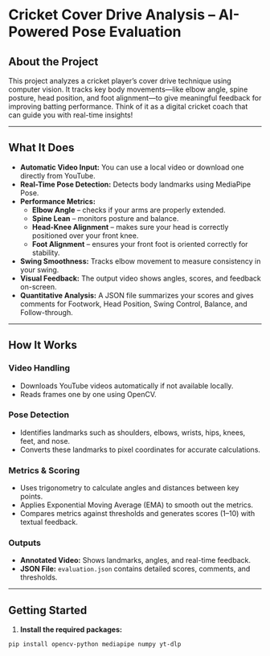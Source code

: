 # Cricket Cover Drive Analysis – AI-Powered Pose Evaluation

## About the Project
This project analyzes a cricket player’s cover drive technique using computer vision. It tracks key body movements—like elbow angle, spine posture, head position, and foot alignment—to give meaningful feedback for improving batting performance. Think of it as a digital cricket coach that can guide you with real-time insights!

---

## What It Does
- **Automatic Video Input:** You can use a local video or download one directly from YouTube.  
- **Real-Time Pose Detection:** Detects body landmarks using MediaPipe Pose.  
- **Performance Metrics:**  
  - **Elbow Angle** – checks if your arms are properly extended.  
  - **Spine Lean** – monitors posture and balance.  
  - **Head-Knee Alignment** – makes sure your head is correctly positioned over your front knee.  
  - **Foot Alignment** – ensures your front foot is oriented correctly for stability.  
- **Swing Smoothness:** Tracks elbow movement to measure consistency in your swing.  
- **Visual Feedback:** The output video shows angles, scores, and feedback on-screen.  
- **Quantitative Analysis:** A JSON file summarizes your scores and gives comments for Footwork, Head Position, Swing Control, Balance, and Follow-through.  

---

## How It Works

### Video Handling
- Downloads YouTube videos automatically if not available locally.  
- Reads frames one by one using OpenCV.  

### Pose Detection
- Identifies landmarks such as shoulders, elbows, wrists, hips, knees, feet, and nose.  
- Converts these landmarks to pixel coordinates for accurate calculations.  

### Metrics & Scoring
- Uses trigonometry to calculate angles and distances between key points.  
- Applies Exponential Moving Average (EMA) to smooth out the metrics.  
- Compares metrics against thresholds and generates scores (1–10) with textual feedback.  

### Outputs
- **Annotated Video:** Shows landmarks, angles, and real-time feedback.  
- **JSON File:** `evaluation.json` contains detailed scores, comments, and thresholds.  

---

## Getting Started

1. **Install the required packages:**
```bash
pip install opencv-python mediapipe numpy yt-dlp
